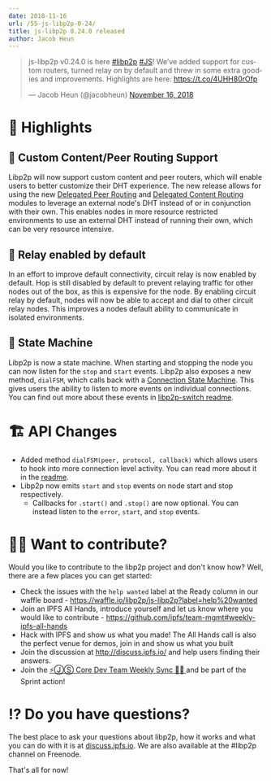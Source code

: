 ```yaml
---
date: 2018-11-16
url: /55-js-libp2p-0-24/
title: js-libp2p 0.24.0 released
author: Jacob Heun
---
```


<blockquote class="twitter-tweet" data-lang="en"><p lang="en" dir="ltr">js-libp2p v0.24.0 is here <a href="https://twitter.com/hashtag/libp2p?src=hash&amp;ref_src=twsrc%5Etfw">#libp2p</a> <a href="https://twitter.com/hashtag/JS?src=hash&amp;ref_src=twsrc%5Etfw">#JS</a>! We’ve added support for custom routers, turned relay on by default and threw in some extra goodies and improvements. Highlights are here: <a href="https://t.co/4UHH80rOfp">https://t.co/4UHH80rOfp</a></p>&mdash; Jacob Heun (@jacobheun) <a href="https://twitter.com/jacobheun/status/1063430636189437954?ref_src=twsrc%5Etfw">November 16, 2018</a></blockquote>
<script async src="https://platform.twitter.com/widgets.js" charset="utf-8"></script>

# 🔦 Highlights
## 🚦 Custom Content/Peer Routing Support
Libp2p will now support custom content and peer routers, which will enable users to better customize their DHT experience. The new release allows for using the new [Delegated Peer Routing](https://github.com/libp2p/js-libp2p-delegated-peer-routing) and [Delegated Content Routing](https://github.com/libp2p/js-libp2p-delegated-content-routing) modules to leverage an external node's DHT instead of or in conjunction with their own. This enables nodes in more resource restricted environments to use an external DHT instead of running their own, which can be very resource intensive.

## 🔌 Relay enabled by default
In an effort to improve default connectivity, circuit relay is now enabled by default. Hop is still disabled by default to prevent relaying traffic for other nodes out of the box, as this is expensive for the node. By enabling circuit relay by default, nodes will now be able to accept and dial to other circuit relay nodes. This improves a nodes default ability to communicate in isolated environments.

## 🤖 State Machine
Libp2p is now a state machine. When starting and stopping the node you can now listen for the `stop` and `start` events. Libp2p also exposes a new method, `dialFSM`, which calls back with a [Connection State Machine](https://github.com/libp2p/js-libp2p-switch#connection-state-machine). This gives users the ability to listen to more events on individual connections. You can find out more about these events in [libp2p-switch readme](https://github.com/libp2p/js-libp2p-switch#connection-state-machine).

# 🏗 API Changes
- Added method `dialFSM(peer, protocol, callback)` which allows users to hook into more connection level activity. You can read more about it in the [readme](https://github.com/libp2p/js-libp2p#libp2pdialfsmpeer-protocol-callback).
- Libp2p now emits `start` and `stop` events on node start and stop respectively.
  - Callbacks for `.start()` and `.stop()` are now optional. You can instead listen to the `error`, `start`, and `stop` events.

# 🙌🏽 Want to contribute?

Would you like to contribute to the libp2p project and don't know how? Well, there are a few places you can get started:

- Check the issues with the `help wanted` label at the Ready column in our waffle board - https://waffle.io/libp2p/js-libp2p?label=help%20wanted
- Join an IPFS All Hands, introduce yourself and let us know where you would like to contribute - https://github.com/ipfs/team-mgmt#weekly-ipfs-all-hands
- Hack with IPFS and show us what you made! The All Hands call is also the perfect venue for demos, join in and show us what you built
- Join the discussion at http://discuss.ipfs.io/ and help users finding their answers.
- Join the [⚡️ⒿⓈ Core Dev Team Weekly Sync 🙌🏽 ](https://github.com/ipfs/team-mgmt/issues/650) and be part of the Sprint action!

# ⁉️ Do you have questions?

The best place to ask your questions about libp2p, how it works and what you can do with it is at [discuss.ipfs.io](http://discuss.ipfs.io). We are also available at the #libp2p channel on Freenode.

That's all for now!
